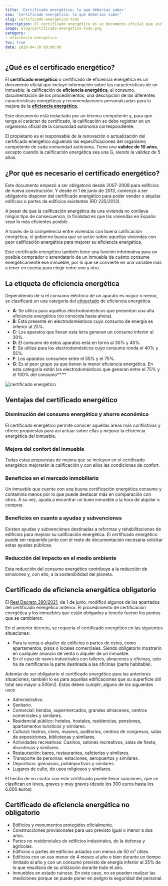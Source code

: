 ```yaml
---
title: 'Certificado energético: lo que deberías saber'
seo: 'Certificado energético: lo que deberías saber'
slug: certificado-energetico-todo
description: El certificado energético es un documento oficial que incluye información sobre las características de un inmueble
image: blog/certificado-energetico-todo.png
category:
- eficiencia-energetica
toc: true
date: 2020-04-30 00:00:00
---
```

## ¿Qué es el certificado energético?

El **certificado energético** o certificado de eficiencia energética es un documento oficial que incluye información sobre las características de un inmueble: la calificación de **eficiencia energética**, el consumo,  documentación de los procedimientos, una descripción de las diferentes características energéticas y recomendaciones personalizadas para la mejora de la **[eficiencia energética](/eficiencia-energetica/).**

Este  documento está redactado por un técnico competente y, para que tenga el carácter de certificado, la calificación se debe registrar en un organismo oficial de la comunidad autónoma correspondiente.

El propietario es el responsable de la renovación o actualización del certificado energético siguiendo las especificaciones del organismo competente de cada comunidad autónoma. Tiene una **validez de 10 años**, excepto cuando la calificación energética sea una G, siendo la validez de 5 años.

## ¿Por qué es necesario el certificado energético?

Este documento empezó a ser obligatorio desde 2007-2008 para edificios de nueva construcción. Y desde el 1 de junio de 2013, comenzó a ser obligatorio disponer del certificado energético para poder vender o alquilar edificios o partes de edificios existentes (RD 235/2013).

A pesar de que la calificación energética de una vivienda no conlleva ningún tipo de consecuencia, la finalidad es que las viviendas en España sean lo más eficientes posible.

A través de la competencia entre viviendas con buena calificación energética, el gobierno busca que se actúe sobre aquellas viviendas con peor calificación energética para mejorar su eficiencia energética.

Este certificado energético también tiene una función informativa para un posible comprador o arrendatario de un inmueble de cuánto consume energéticamente ese inmueble, por lo que se convierte en una variable más a tener en cuenta para elegir entre uno y otro.

## La etiqueta de eficiencia energética

Dependiendo de si el consumo eléctrico de un aparato es mayor o menor, se clasificará en una categoría del [etiquetado](https://www.ocu.org/vivienda-y-energia/equipamiento-hogar/noticias/cambio-certificacion-energetica) de eficiencia energética.

- **A**: Se utiliza para aquellos electrodomésticos que presentan una alta eficiencia energética (no conocida hasta ahora).
- **B**: Está presente en electrodomésticos cuyo consumo de energía es inferior al 25%.
- **C**: Los aparatos que llevan esta letra generan un consumo inferior al 30%.
- **D**: El consumo de estos aparatos está en torno al 30% y 40%.
- **E**: Se utiliza para los electrodomésticos cuyo consumo ronda el 40% y 55%.
- **F**: Los aparatos consumen entre el 55% y el 75%.
- **G**: Es el peor grupo ya que tienen la menor eficiencia energética. En esta categoría están los electrodomésticos que generan entre el 75% y el 100% del consumo**.**

![certificado energético](blog/energy-efficiency.jpg)

## Ventajas del certificado energético

### Disminución del consumo energético y ahorro económico

El certificado energético permite conocer aquellas áreas más conflictivas y ofrece propuestas para así actuar sobre ellas y mejorar la eficiencia energética del inmueble.

### Mejora del confort del inmueble

Todas estas propuestas de mejora que se incluyen en el certificado energético mejorarán la calificación y con ellos las condiciones de confort.

### Beneficios en el mercado inmobiliario

Un inmueble que cuente con una buena certificación energética consume y contamina menos por lo que puede destacar más en comparación con otros. A su vez, ayuda a encontrar un buen inmueble a la hora de alquilar o comprar.

### Beneficios en cuanto a ayudas y subvenciones

Existen ayudas y subvenciones destinadas a reformas y rehabilitaciones de edificios para mejorar su calificación energética. El certificado energético puede ser requerido junto con el resto de documentación necesaria solicitar estas ayudas públicas.

### Reducción del impacto en el medio ambiente

Esta reducción del consumo energético contribuye a la reducción de emisiones y, con ello, a la sostenibilidad del planeta.

## Certificado de eficiencia energética obligatorio

El [Real Decreto 390/2021](https://www.boe.es/eli/es/rd/2021/06/01/390/con), de 1 de junio, modificó algunos de los apartados del certificado energético anterior. El procedimiento de certificación energética y los inmuebles que están obligados a tenerlo fueron los puntos que se cambiaron.

En el anterior decreto, se requería el certificado energético en las siguientes situaciones:

- Para la venta o alquiler de edificios o partes de estos, como apartamentos, pisos o locales comerciales. Siendo obligatorio mostrarlo en cualquier anuncio de venta o alquiler de un inmueble.
- En el caso de naves industriales con talleres, almacenes y oficinas, solo ha de certificarse la parte destinada a las oficinas (parte habitable).

Además de ser obligatorio el certificado energético para las anteriores situaciones, también lo es para aquellas edificaciones que su superficie útil total sea mayor a 500m2. Estas deben cumplir, alguno de los siguientes usos

- Administrativo.
- Sanitario.
- Comercial: tiendas, supermercados, grandes almacenes, centros comerciales y similares.
- Residencial público: hoteles, hostales, residencias, pensiones, apartamentos turísticos y similares.
- Cultural: teatros, cines, museos, auditorios, centros de congresos, salas de exposiciones, bibliotecas y similares.
- Actividades recreativas: Casinos, salones recreativos, salas de fiesta, discotecas y similares.
- Restauración: bares, restaurantes, cafeterías y similares.
- Transporte de personas: estaciones, aeropuertos y similares.
- Deportivos: gimnasios, polideportivos y similares.
- Lugares de culto, de usos religiosos y similares.

El hecho de no contar con este certificado puede llevar sanciones, que se clasifican en leves, graves y muy graves (desde los 300 euros hasta los 6.000 euros)

## Certificado de eficiencia energética no obligatorio

- Edificios y monumentos protegidos oficialmente.
- Construcciones provisionales para uso previsto igual o menor a dos años.
- Partes no residenciales de edificios industriales, de la defensa y agrícolas.
- Edificios o partes de edificios aislados con menos de 50 m² útiles.
- Edificios con un uso menor de 4 meses al año o bien durante un tiempo limitado al año y con un consumo previsto de energía inferior al 25% de lo que resultaría de su utilización durante todo el año.
- Inmuebles en estado ruinoso. En este caso, no se pueden realizar las mediciones porque se puede poner en peligro la seguridad del personal.
